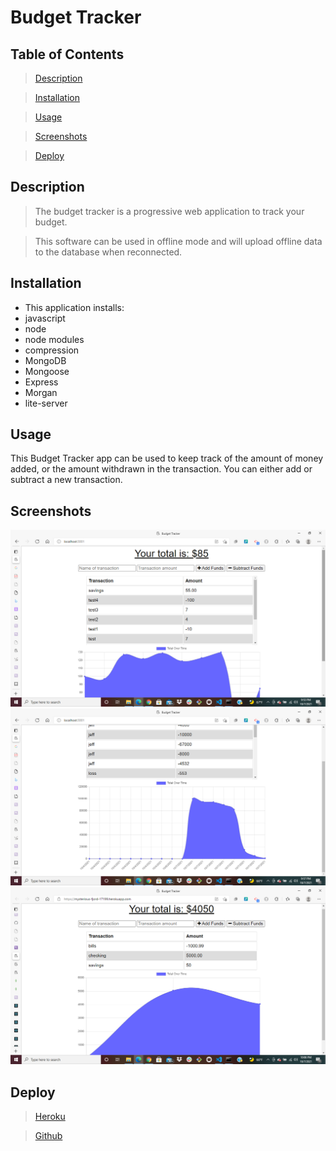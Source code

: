 # Budget Tracker
## Table of Contents

>[Description](#Description)

>[Installation](#Installation)

>[Usage](#Usage)

>[Screenshots](#Screenshots)

>[Deploy](#Deploy)

## Description

> The budget tracker is a progressive web application to track your budget. 

> This software can be used in offline mode and will upload offline data to the database when reconnected.

## Installation

* This application installs:
* javascript
* node
* node modules
* compression
* MongoDB
* Mongoose
* Express
* Morgan
* lite-server


## Usage 

This Budget Tracker app can be used to keep track of the amount of money added, or the amount withdrawn in the transaction. You can either add or subtract a new transaction.
## Screenshots

![alt image](./public/assets/budgetPic.png)
![alt image](./public/assets/budgetPic1.png)
![alt image](./public/assets/pic.png)

## Deploy

>[Heroku](https://mysterious-fjord-17199.herokuapp.com/)

>[Github](https://github.com/Maalie04/budget-tracker/)

